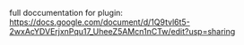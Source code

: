 full doccumentation for plugin:
https://docs.google.com/document/d/1Q9tvl6t5-2wxAcYDVErjxnPqu17_UheeZ5AMcn1nCTw/edit?usp=sharing

